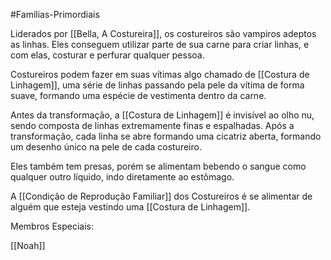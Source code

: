 #Famílias-Primordiais 

Liderados por [[Bella, A Costureira]], os costureiros são vampiros adeptos as linhas. Eles conseguem utilizar parte de sua carne para criar linhas, e com elas, costurar e perfurar qualquer pessoa.

Costureiros podem fazer em suas vítimas algo chamado de [[Costura de Linhagem]], uma série de linhas passando pela pele da vítima de forma suave, formando uma espécie de vestimenta dentro da carne.

Antes da transformação, a [[Costura de Linhagem]] é invisível ao olho nu, sendo composta de linhas extremamente finas e espalhadas. Após a transformação, cada linha se abre formando uma cicatriz aberta, formando um desenho único na pele de cada costureiro.

Eles também tem presas, porém se alimentam bebendo o sangue como qualquer outro líquido, indo diretamente ao estômago.

A [[Condição de Reprodução Familiar]] dos Costureiros é se alimentar de alguém que esteja vestindo uma [[Costura de Linhagem]].

Membros Especiais:

[[Noah]]